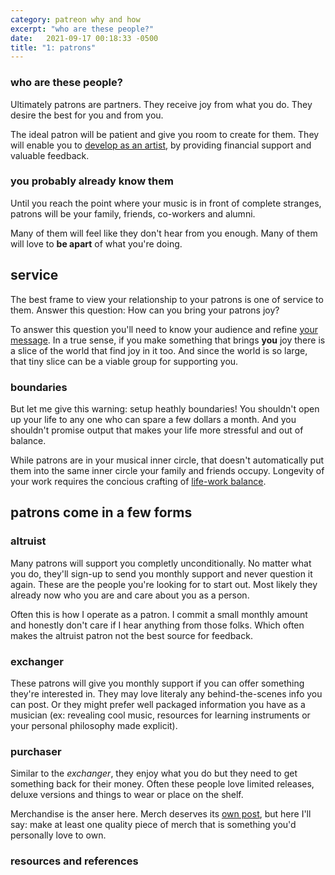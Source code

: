 ```yaml
---
category: patreon why and how
excerpt: "who are these people?"
date:   2021-09-17 00:18:33 -0500
title: "1: patrons"
---
```

### who are these people?
Ultimately patrons are partners. They receive joy from what you do. They desire the best for you and from you. 

The ideal patron will be patient and give you room to create for them. They will enable you to [develop as an artist][r&r], by providing financial support and valuable feedback.

### you probably already know them
Until you reach the point where your music is in front of complete stranges, patrons will be your family, friends, co-workers and alumni. 

Many of them will feel like they don't hear from you enough. Many of them will love to **be apart** of what you're doing.

## service
The best frame to view your relationship to your patrons is one of service to them. Answer this question: How can you bring your patrons joy? 

To answer this question you'll need to know your audience and refine [your message][r&r]. In a true sense, if you make something that brings **you** joy there is a slice of the world that find joy in it too. And since the world is so large, that tiny slice can be a viable group for supporting you.

### boundaries
But let me give this warning: setup heathly boundaries! You shouldn't open up your life to any one who can spare a few dollars a month. And you shouldn't promise output that makes your life more stressful and out of balance.

While patrons are in your musical inner circle, that doesn't automatically put them into the same inner circle your family and friends occupy. Longevity of your work requires the concious crafting of [life-work balance][r&r].

## patrons come in a few forms

### altruist
Many patrons will support you completly unconditionally. No matter what you do, they'll sign-up to send you monthly support and never question it again. These are the people you're looking for to start out. Most likely they already now who you are and care about you as a person.

Often this is how I operate as a patron. I commit a small monthly amount and honestly don't care if I hear anything from those folks. Which often makes the altruist patron not the best source for feedback.

### exchanger
These patrons will give you monthly support if you can offer something they're interested in. They may love literaly any behind-the-scenes info you can post. Or they might prefer well packaged information you have as a musician (ex: revealing cool music, resources for learning instruments or your personal philosophy made explicit).

### purchaser
Similar to the *exchanger*, they enjoy what you do but they need to get something  back for their money. Often these people love limited releases, deluxe versions and things to wear or place on the shelf. 

Merchandise is the anser here. Merch deserves its [own post][r&r], but here I'll say: make at least one quality piece of merch that is something you'd personally love to own.


### resources and references

[r&r]: #resources-and-references
